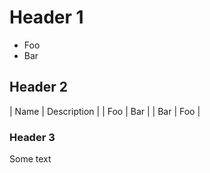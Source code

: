 ﻿# Header 1

* Foo
* Bar

## Header 2

| Name | Description |
| Foo  | Bar         |
| Bar  | Foo         |

### Header 3

Some text